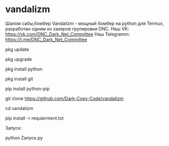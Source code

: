 # vandalizm
Шалом сабы,бомбер Vandalizm - мощный бомбер на python для Termux, разработан одним из хакеров групировки DNC.
Наш VK: https://vk.com/DNC_Dark_Net_Committee
Наш Telegramm: https://t.me/DNC_Dark_Net_Committee



pkg update


 pkg upgrade



pkg install python


pkg install git
  

 pip install python-pip



 git clone https://github.com/Dark-Copy-Code/vandalizm



 cd vandalizm




 pip install -r requierment.txt
 
 
 Запуск:


 python Zапуск.py
